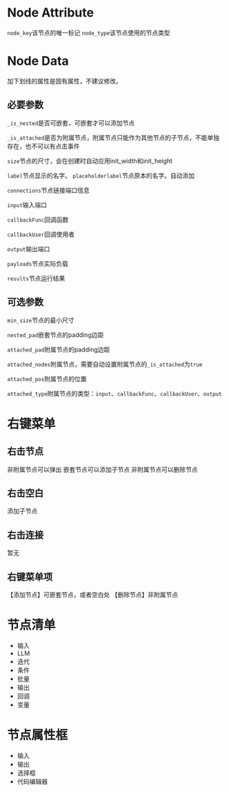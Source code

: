 # Node Attribute
`node_key`该节点的唯一标记
`node_type`该节点使用的节点类型

# Node Data
加下划线的属性是固有属性，不建议修改。
## 必要参数
`_is_nested`是否可嵌套，可嵌套才可以添加节点

`_is_attached`是否为附属节点，附属节点只能作为其他节点的子节点，不能单独存在，也不可以有点击事件

`size`节点的尺寸，会在创建时自动应用init_width和init_height

`label`节点显示的名字。
`placeholderlabel`节点原本的名字。自动添加

`connections`节点链接端口信息

`input`输入端口

`callbackFunc`回调函数

`callbackUser`回调使用者

`output`输出端口

`payloads`节点实际负载

`results`节点运行结果

## 可选参数
`min_size`节点的最小尺寸

`nested_pad`嵌套节点的padding边距

`attached_pad`附属节点的padding边距

`attached_nodes`附属节点，需要自动设置附属节点的`_is_attached`为`true`

`attached_pos`附属节点的位置

`attached_type`附属节点的类型：`input`、`callbackFunc`、`callbackUser`、`output`


# 右键菜单
## 右击节点
非附属节点可以弹出
嵌套节点可以添加子节点
非附属节点可以删除节点
## 右击空白
添加子节点
## 右击连接
暂无

## 右键菜单项
【添加节点】可嵌套节点，或者空白处
【删除节点】非附属节点

# 节点清单

* 输入
* LLM
* 迭代
* 条件
* 批量
* 输出
* 回调
* 变量

# 节点属性框

* 输入
* 输出
* 选择框
* 代码编辑器